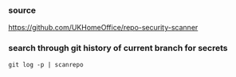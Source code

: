 ### source
https://github.com/UKHomeOffice/repo-security-scanner  

### search through git history of current branch for secrets
```
git log -p | scanrepo
```

